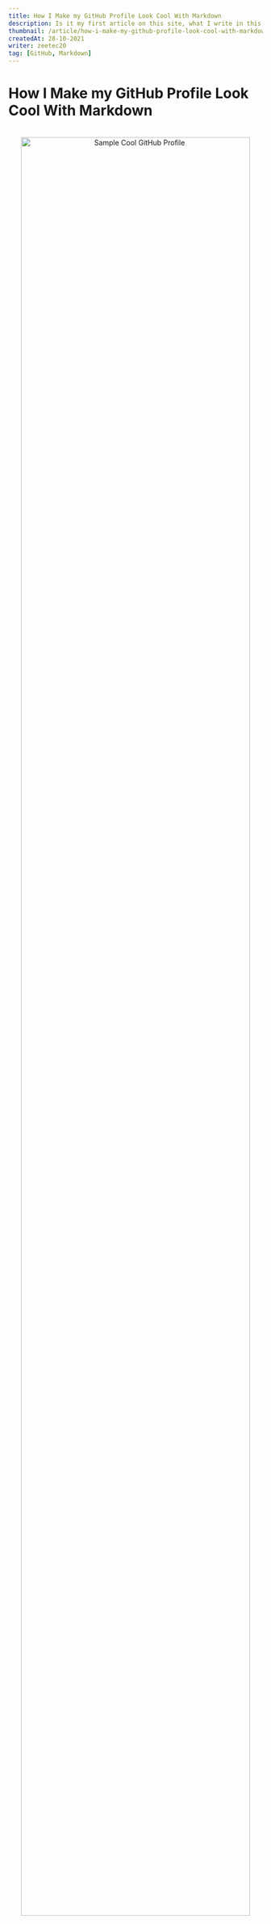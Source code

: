 ```yaml
---
title: How I Make my GitHub Profile Look Cool With Markdown
description: Is it my first article on this site, what I write in this article ? About github profile and markdown, more precisely make your github more cool. In this article you just do step for to get the gol, is easy. With github profile you can describe yourself and your skill in github.
thumbnail: /article/how-i-make-my-github-profile-look-cool-with-markdown/thumbnail.jpg
createdAt: 28-10-2021
writer: zeetec20
tag: [GitHub, Markdown]
---
```

# **How I Make my GitHub Profile Look Cool With Markdown**

<br>

<div align="middle">
    <img class="img-thumbnail radius" src="/article/how-i-make-my-github-profile-look-cool-with-markdown/image1.jpg" alt="Sample Cool GitHub Profile" style="width: 95%;">
</div>

<br>

Is it my first article on this site. I hope you can be helped with my article. And for the first time I want to write about Github profile because yesterday I 
try to change my GitHub profile and is it make my GitHub profile look so cool, and how make it so easy. For example, I will use my second GitHub account.

<br>
<br>

## **1. Create a repository with a name same as GitHub username**

<br>

<div align="middle">
    <img class="img-thumbnail radius" src="/article/how-i-make-my-github-profile-look-cool-with-markdown/image2.jpg" alt="Sample Cool GitHub Profile" style="width: 95%;">
</div>

<br>

Create your repository, but make sure the name repository same as username github, and don't forget check **Add a README** file. The readme on repository is the file what we setting for github profile, if all done click create the repository.

<br>
<br>

## **2. Edit README on your repository  as you like**

<br>

<div align="middle">
    <img class="img-thumbnail radius" src="/article/how-i-make-my-github-profile-look-cool-with-markdown/image3.jpg" alt="Sample Cool GitHub Profile" style="width: 95%;">
</div>

<br>

First time create a repository you will get this. Now you can start editing your readme, for creating a cool github profile you just need this file. README is file markdown, what is markdown ? Markdown is a lightweight markup language, from markdown can processed to html, so can I write html on markdown ? Yes you can, but markdown has their own method and format for writing. Back to editing markdown, you will see an example on your readme, try removing the comment and just leave the first sentence and list with emoticon. After that you can commit your changes, and go to your github profile.

<br>
<br>

## **3. Look at it! you have cool GitHub profile**

<br>

<div align="middle">
    <img class="img-thumbnail radius" src="/article/how-i-make-my-github-profile-look-cool-with-markdown/image4.jpg" alt="Sample Cool GitHub Profile" style="width: 95%;">
</div>

<br>

It's cool right ? Yes, first time using this feature I feel it to. But is not enough, your github profile is still too boring, you can add images, GIFs, or badges to describe yourself and make your github profile cool. If confused you can see my mine readme or if you are too lazy to make it, you can duplicate my mine.

<br>
<br>

### **README.md**

It is README.md I use
<br>
[Go to Repository](https://github.com/zeetec20/zeetec20)

<br>

```markdown
<div align="center">
  <img src="http://38.media.tumblr.com/d30fe069cc48e11eeb31ae08293a159e/tumblr_nbtdxg9d6n1szf0nzo1_250.gif" width="170" height="170">
</div>

<br>

## Helo, I'm [Firman Justisio Lestari!](https://firmanlestari.vercel.app/) 👋

- 🔭 I’m currently working on Pixel Dev Factory.
- 🌱 I’m focused on Mobile Development.
- 👨‍💻 I’m mostly use programming language <b>Dart</b> with framework <b>Flutter</b>
- 💬 Ask me about Flutter or any tech-related stuff.
- 📫 How to contact me: [contact me](https://firmanlestari.vercel.app/about)
- ⚡ Fun fact: I love coffee ☕

<br>

[![Linkedin: firmanlestari](https://img.shields.io/badge/-firmanlestari-blue?style=flat-square&logo=Linkedin&logoColor=white&link=https://www.linkedin.com/in/firmanlestari/)](https://www.linkedin.com/in/firmanlestari/)
[![GitHub zeetec20](https://img.shields.io/github/followers/zeetec20?label=follow&style=social)](https://github.com/zeetec20)
[![website](https://img.shields.io/badge/PortfolioWebsite-firmanlestari.vercel.app-2648ff?style=flat-square&logo=google-chrome)](https://firmanlestari.vercel.app/)

<p align="left"> <img src="https://komarev.com/ghpvc/?username=zeetec20&label=Views&color=blue&style=plastic" alt="zeetec20" /> </p>

<br>

**Languages and Tools:**  

<code><img height="20" src="https://raw.githubusercontent.com/github/explore/80688e429a7d4ef2fca1e82350fe8e3517d3494d/topics/flutter/flutter.png"></code>
<code><img height="20" src="https://raw.githubusercontent.com/github/explore/80688e429a7d4ef2fca1e82350fe8e3517d3494d/topics/dart/dart.png"></code>
<code><img height="20" src="https://raw.githubusercontent.com/github/explore/80688e429a7d4ef2fca1e82350fe8e3517d3494d/topics/android/android.png"></code>
<code><img height="20" src="https://raw.githubusercontent.com/github/explore/80688e429a7d4ef2fca1e82350fe8e3517d3494d/topics/javascript/javascript.png"></code>
<code><img height="20" src="https://raw.githubusercontent.com/github/explore/80688e429a7d4ef2fca1e82350fe8e3517d3494d/topics/react/react.png"></code>
<code><img height="20" src="https://raw.githubusercontent.com/github/explore/80688e429a7d4ef2fca1e82350fe8e3517d3494d/topics/nodejs/nodejs.png"></code>    

<br>

**Github Stats:**

<a href="https://github.com/zeetec20">
  <img align="center" src="https://github-readme-stats.vercel.app/api?username=zeetec20&show_icons=true&theme=light&line_height=27" alt="Firman github stats"/>
</a>
<br>
<br>

**Most Used Language:**

<a href="https://github.com/zeetec20">
  <img align="center" src="https://github-readme-stats.vercel.app/api/top-langs/?username=zeetec20&theme=light&hide_langs_below=1" />
</a>
```
